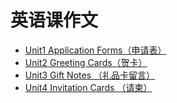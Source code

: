 # 英语课作文
* [Unit1 Application Forms（申请表）](https://baidu.com)
* [Unit2 Greeting Cards（贺卡）](https://baidu.com)
* [Unit3 Gift Notes （礼品卡留言）](https://baidu.com)
* [Unit4 Invitation Cards （请柬）](https://baidu.com)